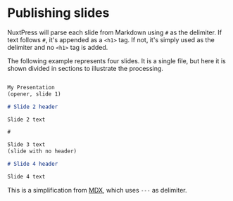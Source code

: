 # Publishing slides

NuxtPress will parse each slide from Markdown using `#` as the delimiter. If text follows `#`, it's appended as a `<h1>` tag. If not, it's simply used as the delimiter and no `<h1>` tag is added.

The following example represents four slides. It is a single file, but here it is shown divided in sections to illustrate the processing.

```md

My Presentation
(opener, slide 1)

```
```md
# Slide 2 header

Slide 2 text

```
```md
#

Slide 3 text
(slide with no header)

```
```md
# Slide 4 header

Slide 4 text

```

This is a simplification from [MDX][mdx], which uses `---` as delimiter.

[mdx]: https://mdxjs.com/
